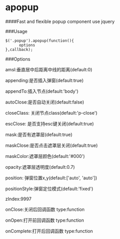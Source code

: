 # apopup

####Fast and flexible popup component use jquery

###Usage

```
$('.popup').apopup(function(){
      options
},callback);
```

###Options

amsl:垂直居中后距离中线的距离(default:0)

appending:是否插入弹窗(default:true)

appendTo:插入节点(default:'body')

autoClose:是否自动关闭(default:false)

closeClass: 关闭节点class(default:'p-close')

escClose: 是否支持esc键关闭(default:true)

mask:是否有遮罩层(default:true)

maskClose:是否点击遮罩层关闭(default:true)

maskColor:遮罩层颜色(default:'#000')

opacity:遮罩层透明度(default:0.7)

position: 弹窗位置x,y(default:['auto', 'auto'])

positionStyle:弹窗定位模式(default:'fixed')

zIndex:9997

onClose:关闭后回调函数 type:function

onOpen:打开前回调函数 type:function

onComplete:打开后回调函数 type:function

